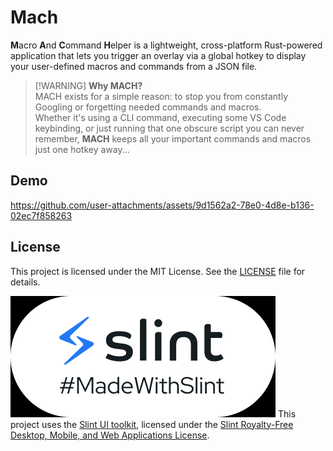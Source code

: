 # Mach

**M**acro **A**nd **C**ommand **H**elper is a lightweight, cross-platform Rust-powered application that lets you trigger an overlay via a global hotkey to display your user-defined macros and commands from a JSON file.

> [!WARNING] **Why MACH?**  
> MACH exists for a simple reason: to stop you from constantly Googling or forgetting needed commands and macros.  
> Whether it's using a CLI command, executing some VS Code keybinding, or just running that one obscure script you can never remember, **MACH** keeps all your important commands and macros just one hotkey away...

## Demo

https://github.com/user-attachments/assets/9d1562a2-78e0-4d8e-b136-02ec7f858263

## License

This project is licensed under the MIT License. See the [LICENSE](./LICENSE) file for details.

[![Made with Slint](https://raw.githubusercontent.com/slint-ui/slint/master/logo/MadeWithSlint-logo-whitebg.png)](https://slint.dev)
This project uses the [Slint UI toolkit](https://slint.dev), licensed under the [Slint Royalty-Free Desktop, Mobile, and Web Applications License](https://slint.dev/terms-and-conditions#royalty-free).
